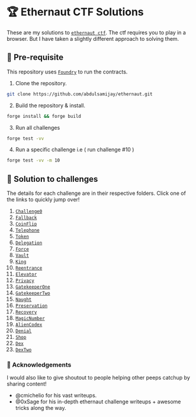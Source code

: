 # :trophy: Ethernaut CTF Solutions

These are my solutions to [`ethernaut ctf`](https://ethernaut.openzeppelin.com/). The ctf requires you to play in a browser. But I have taken a slightly different approach to solving them.<br>

## :memo: Pre-requisite
This repository uses [`Foundry`](https://book.getfoundry.sh/) to run the contracts.
1. Clone the repository.
```sh
git clone https://github.com/abdulsamijay/ethernaut.git
```
2. Build the repository & install.
```sh
forge install && forge build
```
3. Run all challenges
```sh
forge test -vv
```
4. Run a specific challenge i.e ( run challenge #10 )
```sh
forge test -vv -m 10
```
## :tada: Solution to challenges
The details for each challenge are in their respective folders. Click one of the links to quickly jump over!

1.  [`Challenge0`](./src/challenge-0/)
2.  [`Fallback`](./src/Challenge-1-Fallback/)
3.  [`CoinFlip`](./src/challenge-3-CoinFlip/)
4.  [`Telephone`](./src/challenge-4-Telephone/)
5.  [`Token`](./src/challenge-5-Token/)
6.  [`Delegation`](./src/challenge-6-Delegation/)
7.  [`Force`](./src/challenge-7-Force/)
8.  [`Vault`](./src/challenge-8-Vault/)
9.  [`King`](./src/challenge-9-King/)
10. [`Reentrance`](./src/challenge-10-Reentrance/)
11. [`Elevator`](./src/challenge-11-Elevator/)
12. [`Privacy`](./src/challenge-12-Privacy/)
13. [`GatekeeperOne`](./src/challenge-13-GateKeeperOne/)
14. [`GatekeeperTwo`](./src/challenge-14-GateKeeperTwo/)
15. [`Naught`](./src/challenge-15-Naught/)
16. [`Preservation`](./src/challenge-16-Preservation/)
17. [`Recovery`](./src/challenge-17-Recovery/)
18. [`MagicNumber`](./src/challenge-18-MagicNumber/)
19. [`AlienCodex`](./src/challenge-19-AlienCodex/)
20. [`Denial`](./src/challenge-20-Denial/)
21. [`Shop`](./src/challenge-21-Shop/)
22. [`Dex`](./src/challenge-22-Dex/)
23. [`DexTwo`](./src/challenge-23-DexTwo/)

### :handshake: Acknowledgements
I would also like to give shoutout to people helping other peeps catchup by sharing content! 
- @cmichelio for his vast writeups.
- @0xSage for his in-depth ethernaut challenge writeups + awesome tricks along the way.
